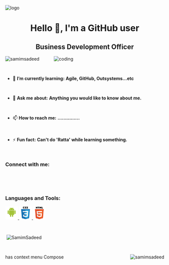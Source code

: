 ![logo](https://github.com/SamimSadeed/SamimSadeed/blob/main/github-logo%2090.png)
<h1 align="center">Hello 👋, I'm a GitHub user</h1>
<h2 align="center">Business Development Officer</h2>
<img align="right" alt="coding" width="350" src="https://avatars.githubusercontent.com/u/19213393?v=4">
<p align="left"> <img src="https://komarev.com/ghpvc/?username=samimsadeed&label=Profile%20views&color=0e75b6&style=flat" alt="samimsadeed" /> </p>

 

- 🌱 **I’m currently learning:** **Agile, GitHub, Outsystems...etc**

 

- 💬 **Ask me about:** **Anything you would like to know about me.**

 

- 📫 **How to reach me:** **...............**

 

- ⚡ **Fun fact:** **Can't do 'Ratta' while learning something.**

 

<h3 align="left">Connect with me:</h3>

 

<p align="left">
</p>

 


<h3 align="left">Languages and Tools:</h3>
<p align="left"> <a href="https://developer.android.com" target="_blank" rel="noreferrer"> <img src="https://raw.githubusercontent.com/devicons/devicon/master/icons/android/android-original-wordmark.svg" alt="android" width="40" height="40"/> </a> <a href="https://www.w3schools.com/css/" target="_blank" rel="noreferrer"> <img src="https://raw.githubusercontent.com/devicons/devicon/master/icons/css3/css3-original-wordmark.svg" alt="css3" width="40" height="40"/> </a> <a href="https://www.w3.org/html/" target="_blank" rel="noreferrer"> <img src="https://raw.githubusercontent.com/devicons/devicon/master/icons/html5/html5-original-wordmark.svg" alt="html5" width="40" height="40"/> </a> </p>

 

<p>&nbsp;<img align="center" src="https://github-readme-stats.vercel.app/api?username=SamimSadeed&show_icons=true&locale=en" alt="SamimSadeed" /></p>

 

<p><img align="right" src="https://github-readme-streak-stats.herokuapp.com/?user=samimsadeed&" alt="samimsadeed" /></p>


has context menu
Compose

